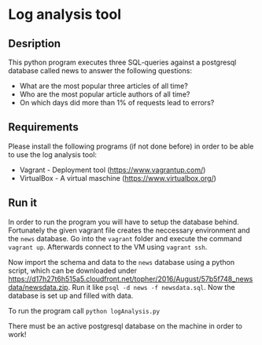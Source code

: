 # Log analysis tool

## Desription

This python program executes three SQL-queries against a postgresql database called news to answer the following questions:
* What are the most popular three articles of all time?
* Who are the most popular article authors of all time?
* On which days did more than 1% of requests lead to errors?

## Requirements

Please install the following programs (if not done before) in order to be able to use the log analysis tool:

* Vagrant - Deployment tool (https://www.vagrantup.com/)
* VirtualBox - A virtual maschine (https://www.virtualbox.org/)

## Run it

In order to run the program you will have to setup the database behind. Fortunately the given vagrant file creates the neccessary environment
and the `news` database. Go into the `vagrant` folder and execute the command `vagrant up`. Afterwards connect to the VM using `vagrant ssh`.

Now import the schema and data to the `news` database using a python script, which can be downloaded under 
https://d17h27t6h515a5.cloudfront.net/topher/2016/August/57b5f748_newsdata/newsdata.zip.
Run it like `psql -d news -f newsdata.sql`. Now the database is set up and filled with data.

To run the program call `python logAnalysis.py`

There must be an active postgresql database on the machine in order to work!
